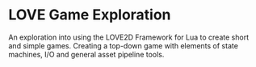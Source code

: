 # LOVE Game Exploration

An exploration into using the LOVE2D Framework for Lua to create short and simple games. Creating a top-down game with elements of state machines, I/O and general asset pipeline tools.
